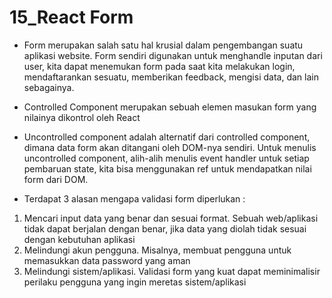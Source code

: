 # 15_React Form
- Form merupakan salah satu hal krusial dalam pengembangan suatu aplikasi website. Form sendiri digunakan untuk menghandle inputan dari user, kita dapat menemukan form pada saat kita melakukan login, mendaftarankan sesuatu, memberikan feedback, mengisi data, dan lain sebagainya. 

- Controlled Component merupakan sebuah elemen masukan form yang nilainya dikontrol oleh React

- Uncontrolled component adalah alternatif dari controlled component, dimana data form akan ditangani oleh DOM-nya sendiri. Untuk menulis uncontrolled component, alih-alih menulis event handler untuk setiap pembaruan state, kita bisa menggunakan ref untuk mendapatkan nilai form dari DOM.

- Terdapat 3 alasan mengapa validasi form diperlukan :
1. Mencari input data yang benar dan sesuai format. Sebuah web/aplikasi tidak dapat berjalan dengan benar, jika data yang diolah tidak sesuai dengan kebutuhan aplikasi
2. Melindungi akun pengguna. Misalnya, membuat pengguna untuk memasukkan data password yang aman
3. Melindungi sistem/aplikasi. Validasi form yang kuat dapat meminimalisir perilaku pengguna yang ingin meretas sistem/aplikasi



